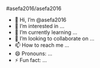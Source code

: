 #asefa2016/asefa2016

- 👋 Hi, I’m @asefa2016
- 👀 I’m interested in ...
- 🌱 I’m currently learning ...
- 💞️ I’m looking to collaborate on ...
- 📫 How to reach me ...
- 😄 Pronouns: ...
- ⚡ Fun fact: ...

<!---
asefa2016/asefa2016 is a ✨ special ✨ repository because its `README.md` (this file) appears on your GitHub profile.
You can click the Preview link to take a look at your changes.
https://facebook.com/events/s/yandexid/1672336060033005/?mibextid=rS40aB7S9Ucbxw6v--->
